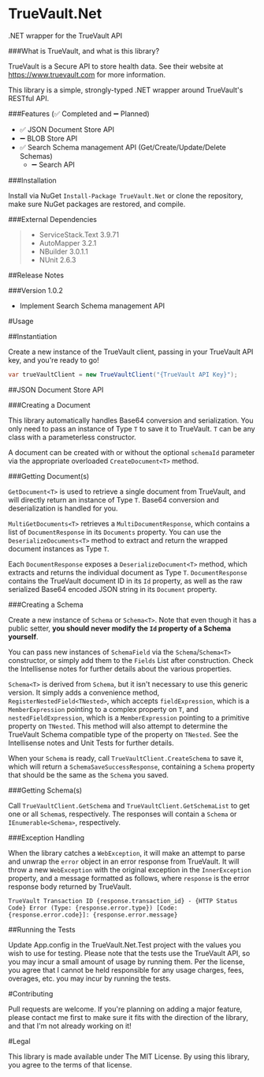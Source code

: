 TrueVault.Net
=============

.NET wrapper for the TrueVault API

###What is TrueVault, and what is this library?

TrueVault is a Secure API to store health data. See their website at https://www.truevault.com for more information.

This library is a simple, strongly-typed .NET wrapper around TrueVault's RESTful API.

###Features (:white_check_mark: Completed and :heavy_minus_sign: Planned)

- :white_check_mark: JSON Document Store API
- :heavy_minus_sign: BLOB Store API
- :white_check_mark: Search Schema management API (Get/Create/Update/Delete Schemas)
  - :heavy_minus_sign: Search API

###Installation

Install via NuGet `Install-Package TrueVault.Net` or clone the repository, make sure NuGet packages are restored, and compile.

###External Dependencies

> - ServiceStack.Text 3.9.71
> - AutoMapper 3.2.1
> - NBuilder 3.0.1.1
> - NUnit 2.6.3

##Release Notes

###Version 1.0.2
- Implement Search Schema management API

#Usage

##Instantiation

Create a new instance of the TrueVault client, passing in your TrueVault API key, and you're ready to go!

```csharp
var trueVaultClient = new TrueVaultClient("{TrueVault API Key}");
```

##JSON Document Store API

###Creating a  Document

This library automatically handles Base64 conversion and serialization. You only need to pass an instance of Type `T` to save it to TrueVault. `T` can be any class with a parameterless constructor.

A document can be created with or without the optional `schemaId` parameter via the appropriate overloaded `CreateDocument<T>` method.

###Getting Document(s)

`GetDocument<T>` is used to retrieve a single document from TrueVault, and will directly return an instance of Type `T`. Base64 conversion and deserialization is handled for you.

`MultiGetDocuments<T>` retrieves a `MultiDocumentResponse`, which contains a list of `DocumentResponse` in its `Documents` property. You can use the `DeserializeDocuments<T>` method to extract and return the wrapped document instances as Type `T`.

Each `DocumentResponse` exposes a `DeserializeDocument<T>` method, which extracts and returns the individual document as Type `T`. `DocumentResponse` contains the TrueVault document ID in its `Id` property, as well as the raw serialized Base64 encoded JSON string in its `Document` property.

###Creating a Schema

Create a new instance of `Schema` or `Schema<T>`. Note that even though it has a public setter, **you should never modify the `Id` property of a Schema yourself**.

You can pass new instances of `SchemaField` via the `Schema`/`Schema<T>` constructor, or simply add them to the `Fields` List after construction. Check the Intellisense notes for further details about the various properties.

`Schema<T>` is derived from `Schema`, but it isn't necessary to use this generic version. It simply adds a convenience method, `RegisterNestedField<TNested>`, which accepts `fieldExpression`, which is a `MemberExpression` pointing to a complex property on `T`, and `nestedFieldExpression`, which is a `MemberExpression` pointing to a primitive property on `TNested`. This method will also attempt to determine the TrueVault Schema compatible type of the property on `TNested`. See the Intellisense notes and Unit Tests for further details.

When your `Schema` is ready, call `TrueVaultClient.CreateSchema` to save it, which will return a `SchemaSaveSuccessResponse`, containing a `Schema` property that should be the same as the `Schema` you saved.

###Getting Schema(s)

Call `TrueVaultClient.GetSchema` and `TrueVaultClient.GetSchemaList` to get one or all `Schema`s, respectively. The responses will contain a `Schema` or `IEnumerable<Schema>`, respectively.

###Exception Handling

When the library catches a `WebException`, it will make an attempt to parse and unwrap the `error` object in an error response from TrueVault. It will throw a new `WebException` with the original exception in the `InnerException` property, and a message formatted as follows, where `response` is the error response body returned by TrueVault.

`TrueVault Transaction ID {response.transaction_id} - {HTTP Status Code} Error (Type: {response.error.type}) [Code: {response.error.code}]: {response.error.message}`

##Running the Tests

Update App.config in the TrueVault.Net.Test project with the values you wish to use for testing. Please note that the tests use the TrueVault API, so you may incur a small amount of usage by running them. Per the license, you agree that I cannot be held responsible for any usage charges, fees, overages, etc. you may incur by running the tests.

#Contributing

Pull requests are welcome. If you're planning on adding a major feature, please contact me first to make sure it fits with the direction of the library, and that I'm not already working on it!

#Legal

This library is made available under The MIT License. By using this library, you agree to the terms of that license.
